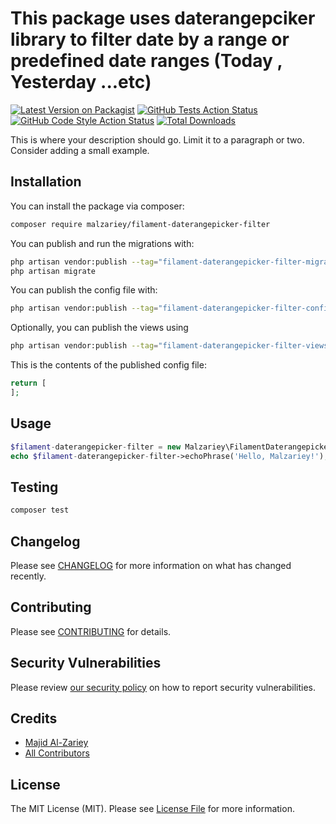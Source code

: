 # This package uses daterangepciker library to filter date by a range or predefined date ranges (Today , Yesterday ...etc)

[![Latest Version on Packagist](https://img.shields.io/packagist/v/malzariey/filament-daterangepicker-filter.svg?style=flat-square)](https://packagist.org/packages/malzariey/filament-daterangepicker-filter)
[![GitHub Tests Action Status](https://img.shields.io/github/workflow/status/malzariey/filament-daterangepicker-filter/run-tests?label=tests)](https://github.com/malzariey/filament-daterangepicker-filter/actions?query=workflow%3Arun-tests+branch%3Amain)
[![GitHub Code Style Action Status](https://img.shields.io/github/workflow/status/malzariey/filament-daterangepicker-filter/Check%20&%20fix%20styling?label=code%20style)](https://github.com/malzariey/filament-daterangepicker-filter/actions?query=workflow%3A"Check+%26+fix+styling"+branch%3Amain)
[![Total Downloads](https://img.shields.io/packagist/dt/malzariey/filament-daterangepicker-filter.svg?style=flat-square)](https://packagist.org/packages/malzariey/filament-daterangepicker-filter)



This is where your description should go. Limit it to a paragraph or two. Consider adding a small example.

## Installation

You can install the package via composer:

```bash
composer require malzariey/filament-daterangepicker-filter
```

You can publish and run the migrations with:

```bash
php artisan vendor:publish --tag="filament-daterangepicker-filter-migrations"
php artisan migrate
```

You can publish the config file with:

```bash
php artisan vendor:publish --tag="filament-daterangepicker-filter-config"
```

Optionally, you can publish the views using

```bash
php artisan vendor:publish --tag="filament-daterangepicker-filter-views"
```

This is the contents of the published config file:

```php
return [
];
```

## Usage

```php
$filament-daterangepicker-filter = new Malzariey\FilamentDaterangepickerFilter();
echo $filament-daterangepicker-filter->echoPhrase('Hello, Malzariey!');
```

## Testing

```bash
composer test
```

## Changelog

Please see [CHANGELOG](CHANGELOG.md) for more information on what has changed recently.

## Contributing

Please see [CONTRIBUTING](.github/CONTRIBUTING.md) for details.

## Security Vulnerabilities

Please review [our security policy](../../security/policy) on how to report security vulnerabilities.

## Credits

- [Majid Al-Zariey](https://github.com/malzariey)
- [All Contributors](../../contributors)

## License

The MIT License (MIT). Please see [License File](LICENSE.md) for more information.
